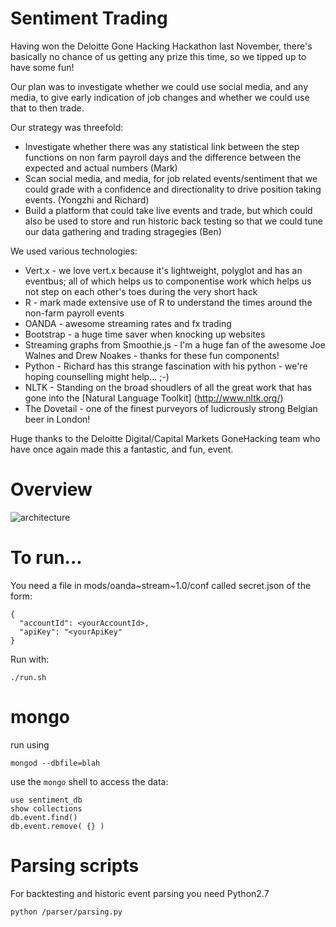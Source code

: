 # Sentiment Trading

Having won the Deloitte Gone Hacking Hackathon last November, there's basically
no chance of us getting any prize this time, so we tipped up to have some fun!

Our plan was to investigate whether we could use social media, and any media,
to give early indication of job changes and whether we could use that to then
trade.

Our strategy was threefold:

* Investigate whether there was any statistical link between the step functions
on non farm payroll days and the difference between the expected and actual
numbers (Mark)
* Scan social media, and media, for job related events/sentiment that we could
grade with a confidence and directionality to drive position taking events.
(Yongzhi and Richard)
* Build a platform that could take live events and trade, but which could also
be used to store and run historic back testing so that we could tune our data
gathering and trading stragegies (Ben)

We used various technologies:

* Vert.x - we love vert.x because it's lightweight, polyglot and has an eventbus;
all of which helps us to componentise work which helps us not step on each other's
toes during the very short hack
* R - mark made extensive use of R to understand the times around the non-farm
payroll events
* OANDA - awesome streaming rates and fx trading
* Bootstrap - a huge time saver when knocking up websites
* Streaming graphs from Smoothie.js - I'm a huge fan of the awesome Joe Walnes
and Drew Noakes - thanks for these fun components!
* Python - Richard has this strange fascination with his python - we're hoping
counselling might help... ;-)
* NLTK - Standing on the broad shoudlers of all the great work that has gone into the [Natural Language Toolkit] (http://www.nltk.org/)
* The Dovetail - one of the finest purveyors of ludicrously strong Belgian beer
in London!

Huge thanks to the Deloitte Digital/Capital Markets GoneHacking team who have
once again made this a fantastic, and fun, event.  

# Overview
![architecture](https://github.com/nimmaj/sentiment-trading/blob/master/mods/web~server~1.0/webroot/images/NLPprocessing.png  "Sentiment Trdaing Architecture")


# To run...

You need a file in mods/oanda~stream~1.0/conf called secret.json of the form:

```
{
  "accountId": <yourAccountId>,
  "apiKey": "<yourApiKey"
}
```

Run with:

```
./run.sh
```

# mongo

run using

```
mongod --dbfile=blah
```

use the ```mongo``` shell to access the data:

```
use sentiment_db
show collections
db.event.find()
db.event.remove( {} )
```

# Parsing scripts
For backtesting and historic event parsing you need Python2.7
```
python /parser/parsing.py
```
